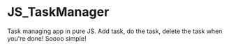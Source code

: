 # JS_TaskManager
Task managing app in pure JS.
Add task, do the task, delete the task when you're done!
Soooo simple!
